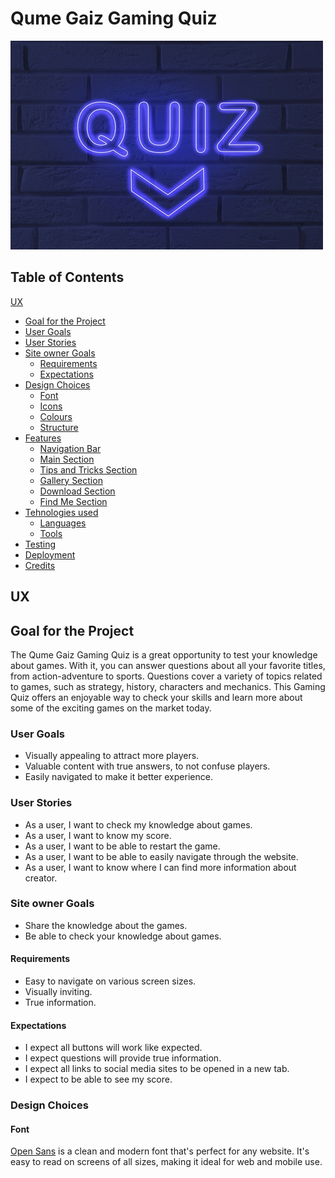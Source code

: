 # Qume Gaiz Gaming Quiz
![quiz](/assets/images/quiz.jpg)

## Table of Contents
[UX](#ux)
  * [Goal for the Project](#goal-for-the-project)
  * [User Goals](#user-goals)
  * [User Stories](#user-stories)
  * [Site owner Goals](#site-owner-goals)
    * [Requirements](#requirements)
    * [Expectations](#expectations)
  * [Design Choices](#design-choices)
    * [Font](#font)
    * [Icons](#icons)
    * [Colours](#colours)
    * [Structure](#structure)
  * [Features](#features)
    * [Navigation Bar](#navigation-bar)
    * [Main Section](#main-section)
    * [Tips and Tricks Section](#tips-and-tricks-section)
    * [Gallery Section](#gallery-section)
    * [Download Section](#download-section)
    * [Find Me Section](#find-me-section)
  * [Tehnologies used](#tehnologies-used)
    * [Languages](#languages)
    * [Tools](#tools)
  * [Testing](#testing)
  * [Deployment](#deployment)
  * [Credits](#credits)

## UX
## Goal for the Project
The Qume Gaiz Gaming Quiz is a great opportunity to test your knowledge about games. With it, you can answer questions about all your favorite titles, from action-adventure to sports. Questions cover a variety of topics related to games, such as strategy, history, characters and mechanics. This Gaming Quiz offers an enjoyable way to check your skills and learn more about some of the exciting games on the market today.
### User Goals
* Visually appealing to attract more players.
* Valuable content with true answers, to not confuse players.
* Easily navigated to make it better experience.
### User Stories
* As a user, I want to check my knowledge about games.
* As a user, I want to know my score.
* As a user, I want to be able to restart the game. 
* As a user, I want to be able to easily navigate through the website.
* As a user, I want to know where I can find more information about creator.
### Site owner Goals
* Share the knowledge about the games.
* Be able to check your knowledge about games.
#### Requirements
* Easy to navigate on various screen sizes.
* Visually inviting.
* True information.
#### Expectations
* I expect all buttons will work like expected.
* I expect questions will provide true information.
* I expect all links to social media sites to be opened in a new tab.
* I expect to be able to see my score.
### Design Choices
#### Font
[Open Sans](https://fonts.google.com/specimen/Open+Sans) is a clean and modern font that's perfect for any website. It's easy to read on screens of all sizes, making it ideal for web and mobile use.  